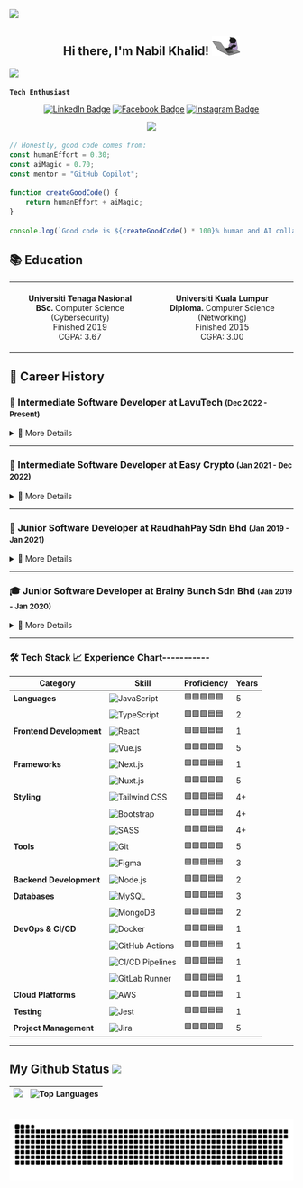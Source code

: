 <img src="https://user-images.githubusercontent.com/73097560/115834477-dbab4500-a447-11eb-908a-139a6edaec5c.gif"></a>

<h2 align="center">
    Hi there, I'm Nabil Khalid!
    <img alt="dev_cat" src="https://raw.githubusercontent.com/dev-akshat/archive/main/images/gifs/others/dev_cat.gif" width="50"> 
</h2>

<img src="https://user-images.githubusercontent.com/73097560/115834477-dbab4500-a447-11eb-908a-139a6edaec5c.gif"></a>

**`Tech Enthusiast`**
<div align="center">
<p>
    <a href="" target="_blank" rel="noreferrer"><img src="https://img.shields.io/badge/-@nabil-0077B5?style=flat-square&amp;labelColor=0077B5&amp;logo=LinkedIn&amp;link=https://www.linkedin.com/in/mazarafa/" alt="LinkedIn Badge"></a> 
    <a href="" target="_blank" rel="noreferrer"><img src="https://img.shields.io/badge/-@nabil-1ca0f1?style=flat&labelColor=1ca0f1&logo=facebook&logoColor=white&link=https://facebook.com/mazarafa7" alt="Facebook Badge"></a> 
    <a href="" target="_blank" rel="noreferrer"><img src="https://img.shields.io/badge/-@nabil-purple?style=flat&logo=instagram&logoColor=white&link=https://instagram.com/mazarafa/" alt="Instagram Badge"></a>
</p>
</div>

<div align="center">
    <img src="https://media.giphy.com/media/9gISqB3tncMmY/giphy.gif" />
</div>

```javascript
// Honestly, good code comes from:
const humanEffort = 0.30;
const aiMagic = 0.70;
const mentor = "GitHub Copilot";

function createGoodCode() {
    return humanEffort + aiMagic;
}

console.log(`Good code is ${createGoodCode() * 100}% human and AI collaboration, mentored by ${mentor}!`);

```

## 📚 Education

  <table>
    <tr>
      <td align="center" style="padding: 20px;">
        <strong>Universiti Tenaga Nasional</strong><br>
        <strong>BSc.</strong> Computer Science (Cybersecurity)<br>
        Finished 2019<br>
        CGPA: 3.67
      </td>
      <td align="center" style="padding: 20px;">
        <strong>Universiti Kuala Lumpur</strong><br>
        <strong>Diploma.</strong> Computer Science (Networking)<br>
        Finished 2015<br>
        CGPA: 3.00
      </td>
    </tr>
  </table>

## 📂 Career History

### 🚀 Intermediate Software Developer at LavuTech <span style="font-size:small;">(Dec 2022 - Present)</span>

<details>
<summary>📖 More Details</summary>

- **Client**: PETRONAS

#### 📊 Projects

- **Anchor**: central dashboard for oil tankers.
- **Gas Processing Unit Technical Center (GTC)**: Command Center dashboard for Petronas Gas production.

#### 🔧 Skills

- **React.js**: Created dynamic, responsive interfaces using Redux for streamlined state management.
- **Full-stack Transition**: Adapted successfully to ASP.NET and C# for backend responsibilities, integrating with MVC
  architecture and SQL Server.

#### 🌟 Key Contributions

- **Mentored Team of Interns**
- **Enhanced User Experience**
- **UI Collaboration**
- **Consistency in User Experience**

</details>

---

### 🌟 Intermediate Software Developer at Easy Crypto <span style="font-size:small;">(Jan 2021 - Dec 2022)</span>

<details>
<summary>📖 More Details</summary>

#### 📊 Projects

- **Easy Crypto**
- **Easy Crypto Admin**

#### 🌟 Key Contributions

- **Reduced Client Load Times**: Implemented lazy loading and optimized assets.
- **Increased Scalability**: Designed modular components, improving scalability and reducing future development.
- **Enhanced Security Protocols**: Integrated Auth0 authentication.
- **Streamlined Development Process**: Established reusable Vue.js components.
- **Optimized for Cross-Platform Compatibility**: Ensured cross-browser compatibility and optimized the SPA for mobile
  devices, expanding user accessibility.
- **Integrated New Payment Method**: Implemented Stripe payment integration, enhancing transaction processing
  capabilities.
- **Introduced Feature Flag System**: Developed a feature flag system to enable controlled rollout of new features,
  improving testing and deployment flexibility.

</details>

---

### 🌈 Junior Software Developer at RaudhahPay Sdn Bhd <span style="font-size:small;">(Jan 2019 - Jan 2021)</span>

<details>
<summary>📖 More Details</summary>

- **Responsibilities**: Developed user-facing applications collaborating with back-end developers.

#### 🔍 Notable Projects

- **Raudhahpay Web**: Backend with Yii2 and MySQL, front end with Semantic UI.
- **Raudhah Prepaid Mobile App**: Engaging app with Flutter and bloc state management.

</details>

---

### 🎓 Junior Software Developer at Brainy Bunch Sdn Bhd <span style="font-size:small;">(Jan 2019 - Jan 2020)</span>

<details>
<summary>📖 More Details</summary>

- **Project**: School Management System
- **Tech Stack**: Nuxt.js, Adobe XD, Bootstrap 4, Laravel.
- **Special Features**: Optimized page load with Nuxt.js and integrated APIs using Axios.

</details>


---

### 🛠️ Tech Stack 📈 Experience Chart----------- 

| **Category**             | **Skill**                                                                                                                             | **Proficiency** | **Years** |
|--------------------------|---------------------------------------------------------------------------------------------------------------------------------------|-----------------|-----------|
| **Languages**            | <img src="https://img.shields.io/badge/-JavaScript-F7DF1E?style=flat&logo=javascript&logoColor=black" alt="JavaScript" />             | 🟩🟩🟩🟩🟩      | 5         |
|                          | <img src="https://img.shields.io/badge/-TypeScript-3178C6?style=flat&logo=typescript&logoColor=white" alt="TypeScript" />             | 🟩🟩🟩🟦🟦      | 2         |
| **Frontend Development** | <img src="https://img.shields.io/badge/-React-61DAFB?style=flat&logo=react&logoColor=white" alt="React" />                            | 🟩🟩🟩🟦🟦      | 1         |
|                          | <img src="https://img.shields.io/badge/-Vue.js-4FC08D?style=flat&logo=vue.js&logoColor=white" alt="Vue.js" />                         | 🟩🟩🟩🟩🟩      | 5         |
| **Frameworks**           | <img src="https://img.shields.io/badge/-Next.js-000000?style=flat&logo=next.js&logoColor=white" alt="Next.js" />                      | 🟩🟩🟩🟦🟦      | 1         |
|                          | <img src="https://img.shields.io/badge/-Nuxt.js-4FC08D?style=flat&logo=nuxt.js&logoColor=white" alt="Nuxt.js" />                      | 🟩🟩🟩🟩🟩      | 5         |
| **Styling**              | <img src="https://img.shields.io/badge/-TailwindCSS-06B6D4?style=flat&logo=tailwindcss&logoColor=white" alt="Tailwind CSS" />         | 🟩🟩🟩🟦🟦      | 4+        |
|                          | <img src="https://img.shields.io/badge/-Bootstrap-7952B3?style=flat&logo=bootstrap&logoColor=white" alt="Bootstrap" />                | 🟩🟩🟩🟦🟦      | 4+        |
|                          | <img src="https://img.shields.io/badge/-SASS-CC6699?style=flat&logo=sass&logoColor=white" alt="SASS" />                               | 🟩🟩🟩🟦🟦      | 4+        |
| **Tools**                | <img src="https://img.shields.io/badge/-Git-F05032?style=flat&logo=git&logoColor=white" alt="Git" />                                  | 🟩🟩🟩🟩🟩      | 5         |
|                          | <img src="https://img.shields.io/badge/-Figma-F24E1E?style=flat&logo=figma&logoColor=white" alt="Figma" />                            | 🟩🟩🟩🟦🟦      | 3         |
| **Backend Development**  | <img src="https://img.shields.io/badge/-Node.js-339933?style=flat&logo=node.js&logoColor=white" alt="Node.js" />                      | 🟩🟩🟩🟦🟦      | 2         |
| **Databases**            | <img src="https://img.shields.io/badge/-MySQL-4479A1?style=flat&logo=mysql&logoColor=white" alt="MySQL" />                            | 🟩🟩🟩🟦🟦      | 3         |
|                          | <img src="https://img.shields.io/badge/-MongoDB-47A248?style=flat&logo=mongodb&logoColor=white" alt="MongoDB" />                      | 🟩🟩🟩🟦🟦      | 2         |
| **DevOps & CI/CD**       | <img src="https://img.shields.io/badge/-Docker-2496ED?style=flat&logo=docker&logoColor=white" alt="Docker" />                         | 🟩🟩🟩🟦🟦      | 1         |
|                          | <img src="https://img.shields.io/badge/-GitHub_Actions-2088FF?style=flat&logo=github-actions&logoColor=white" alt="GitHub Actions" /> | 🟩🟩🟩🟦🟦      | 1         |
|                          | <img src="https://img.shields.io/badge/-CI/CD_Pipelines-24292e?style=flat&logo=github&logoColor=white" alt="CI/CD Pipelines" />       | 🟩🟩🟩🟦🟦      | 1         |
|                          | <img src="https://img.shields.io/badge/-GitLab_Runner-FCA121?style=flat&logo=gitlab&logoColor=white" alt="GitLab Runner" />           | 🟩🟩🟩🟦🟦      | 1         |
| **Cloud Platforms**      | <img src="https://img.shields.io/badge/-AWS-232F3E?style=flat&logo=amazon-aws&logoColor=white" alt="AWS" />                           | 🟩🟩🟩🟦🟦      | 1         |
| **Testing**              | <img src="https://img.shields.io/badge/-Jest-C21325?style=flat&logo=jest&logoColor=white" alt="Jest" />                               | 🟩🟩🟩🟦🟦      | 1         |
| **Project Management**   | <img src="https://img.shields.io/badge/-Jira-0052CC?style=flat&logo=jira&logoColor=white" alt="Jira" />                               | 🟩🟩🟩🟩🟩      | 5         |

---

## My Github Status <img src="https://media.giphy.com/media/iY8CRBdQXODJSCERIr/giphy.gif" width="50px">

| ![](https://github-readme-stats.vercel.app/api?username=nabs32595&show_icons=true&bg_color=45,fc00ff,00dbde&title_color=fff&text_color=fff) | ![Top Languages](https://github-readme-stats.vercel.app/api/top-langs/?username=nabs32595) |
|---------------------------------------------------------------------------------------------------------------------------------------------|--------------------------------------------------------------------------------------------|

<div align="center">
  <br>
  <img alt="snake eating my contributions" src="https://raw.githubusercontent.com/codediaz/codediaz/output/github-contribution-grid-snake.svg" />
  <br/>
</div>
